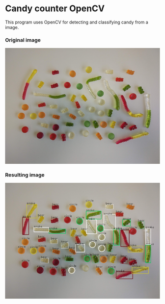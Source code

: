 # Candy counter OpenCV
This program uses OpenCV for detecting and classifying candy from a image.

### Original image

<p align="center">
  <img src="results/Test_image.png">
</p>

### Resulting image
<p align="center">
  <img src="results/Test_image_result.png">
</p>


